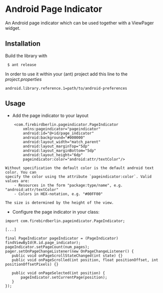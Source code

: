 # Android Page Indicator

An Android page indicator which can be used together with a ViewPager widget.

## Installation
Build the library with
```
 $ ant release
```
In order to use it within your (ant) project add this line to the *project.properties*
```
android.library.reference.1=path/to/android-preferences
```

## Usage

 * Add the page indicator to your layout
```
    <com.firebirdberlin.pageindicator.PageIndicator
        xmlns:pageindicator="pageindicator"
        android:id="@+id/page_indicator"
        android:background="#000000"
        android:layout_width="match_parent"
        android:layout_marginTop="5dp"
        android:layout_marginBottom="5dp"
        android:layout_height="6dp"
        pageindicator:color="android:attr/textColor"/>
```

    Without specification the default color is the default android text color. You can
    specify the color using the attribute `pageindicator:color`. Valid values are:
        - Resources in the form "package:type/name", e.g. "android:attr/textColor"
        - Colors in HEX-notation, e.g. "#00FF00"

    The size is determined by the height of the view.

 * Configure the page indicator in your class:

 ```
import com.firebirdberlin.pageindicator.PageIndicator;

[...]

final PageIndicator pageIndicator = (PageIndicator) findViewById(R.id.page_indicator);
pageIndicator.setPageCount(num_pages);
pager.setOnPageChangeListener(new OnPageChangeListener() {
    public void onPageScrollStateChanged(int state) {}
    public void onPageScrolled(int position, float positionOffset, int positionOffsetPixels) {}

    public void onPageSelected(int position) {
        pageIndicator.setCurrentPage(position);
    }
});
 ```

